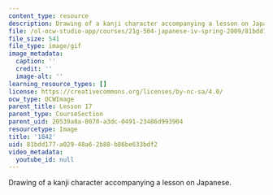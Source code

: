 ```yaml
---
content_type: resource
description: Drawing of a kanji character accompanying a lesson on Japanese.
file: /ol-ocw-studio-app/courses/21g-504-japanese-iv-spring-2009/81bdd177a02948a62b88b86be633bdf2_1842.gif
file_size: 541
file_type: image/gif
image_metadata:
  caption: ''
  credit: ''
  image-alt: ''
learning_resource_types: []
license: https://creativecommons.org/licenses/by-nc-sa/4.0/
ocw_type: OCWImage
parent_title: Lesson 17
parent_type: CourseSection
parent_uid: 20539a8a-0070-a3dc-0491-23486d993904
resourcetype: Image
title: '1842'
uid: 81bdd177-a029-48a6-2b88-b86be633bdf2
video_metadata:
  youtube_id: null
---
```

Drawing of a kanji character accompanying a lesson on Japanese.